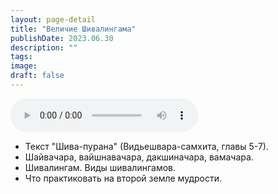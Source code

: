 ```yaml
---
layout: page-detail
title: "Величие Шивалингама"
publishDate: 2023.06.30
description: ""
tags:
image:
draft: false
---
```


<audio title="2023.06.30 - Величие Шивалингама.mp3" src="https://filer-api.advayta.org/v1.0/public/files/75572" controls=""></audio>

* Текст "Шива-пурана" (Видьешвара-самхита, главы 5-7).
* Шайвачара, вайшнавачара, дакшиначара, вамачара.
* Шивалингам. Виды шивалингамов.
* Что практиковать на второй земле мудрости.

  
